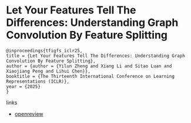 # Let Your Features Tell The Differences: Understanding Graph Convolution By Feature Splitting

```
@inproceedings{tfigfs_iclr25,
title = {Let Your Features Tell The Differences: Understanding Graph Convolution By Feature Splitting},
author = {author = {Yilun Zheng and Xiang Li and Sitao Luan and Xiaojiang Peng and Lihui Chen}},
booktitle = {The Thirteenth International Conference on Learning Representations (ICLR)},
year = {2025}
}
```

links
- [openreview](https://openreview.net/forum?id=I9omfcWfMp)
